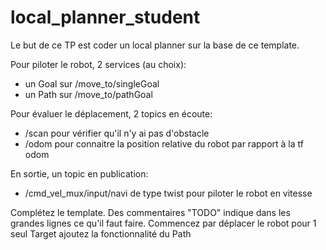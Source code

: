 # local_planner_student

Le but de ce TP est coder un local planner sur la base de ce template.

Pour piloter le robot, 2 services (au choix):
- un Goal sur /move_to/singleGoal
- un Path sur /move_to/pathGoal

Pour évaluer le déplacement, 2 topics en écoute:
- /scan pour vérifier qu'il n'y ai pas d'obstacle
- /odom pour connaitre la position relative du robot par rapport à la tf odom

En sortie, un topic en publication:
- /cmd_vel_mux/input/navi de type twist pour piloter le robot en vitesse

Complétez le template. Des commentaires "TODO" indique dans les grandes lignes ce qu'il faut faire.
Commencez par déplacer le robot pour 1 seul Target ajoutez la fonctionnalité du Path
